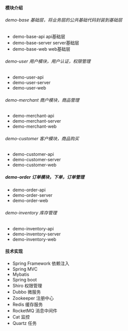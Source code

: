 #### 模块介绍

###### demo-base 基础层，将业务层的公共基础代码封装到基础层
* demo-base-api api基础层
* demo-base-server	server基础层
* demo-base-web	web基础层

###### demo-user 用户模块，用户认证，权限管理
* demo-user-api
* demo-user-server
* demo-user-web

###### demo-merchant 商户模块，商品管理
* demo-merchant-api
* demo-merchant-server
* demo-merchant-web

###### demo-customer 客户模块，商品购买
* demo-customer-api
* demo-customer-server
* demo-customer-web

##### demo-order 订单模块，下单，订单管理
* demo-order-api
* demo-order-server
* demo-order-web

###### demo-inventory 库存管理
* demo-inventory-api
* demo-inventory-server
* demo-inventory-web

#### 技术实现
* Spring Framework 依赖注入
* Spring MVC
* Mybatis
* Spring boot
* Shiro	权限管理
* Dubbo	微服务
* Zookeeper 注册中心
* Redis	缓存服务
* RocketMQ 消息中间件
* Cat 监控
* Quartz 任务